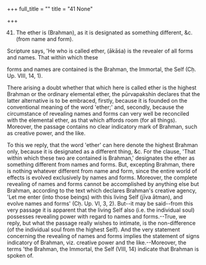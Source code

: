 +++
full_title = ""
title = "41 None"

+++


41. The ether is (Brahman), as it is designated as something different, &c. (from name and form).

Scripture says, 'He who is called ether, (ākāśa) is the revealer of all forms and names. That within which these

forms and names are contained is the Brahman, the Immortal, the Self (Cḥ. Up. VIII, 14, 1).

There arising a doubt whether that which here is called ether is the highest Brahman or the ordinary elemental ether, the pūrvapakshin declares that the latter alternative is to be embraced, firstly, because it is founded on the conventional meaning of the word 'ether;' and, secondly, because the circumstance of revealing names and forms can very well be reconciled with the elemental ether, as that which affords room (for all things). Moreover, the passage contains no clear indicatory mark of Brahman, such as creative power, and the like.

To this we reply, that the word 'ether' can here denote the highest Brahman only, because it is designated as a different thing, &c. For the clause, 'That within which these two are contained is Brahman,' designates the ether as something different from names and forms. But, excepting Brahman, there is nothing whatever different from name and form, since the entire world of effects is evolved exclusively by names and forms. Moreover, the complete revealing of names and forms cannot be accomplished by anything else but Brahman, according to the text which declares Brahman's creative agency, 'Let me enter (into those beings) with this living Self (jīva ātman), and evolve names and forms' (Cḥ. Up. VI, 3, 2). But--it may be said--from this very passage it is apparent that the living Self also (i.e. the individual soul) possesses revealing power with regard to names and forms.--True, we reply, but what the passage really wishes to intimate, is the non-difference (of the individual soul from the highest Self). And the very statement concerning the revealing of names and forms implies the statement of signs indicatory of Brahman, viz. creative power and the like.--Moreover, the terms 'the Brahman, the Immortal, the Self (VIII, 14) indicate that Brahman is spoken of.

